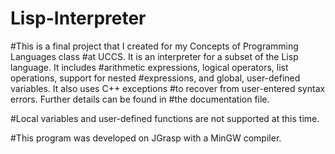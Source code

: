 # Lisp-Interpreter
#This is a final project that I created for my Concepts of Programming Languages class
#at UCCS. It is an interpreter for a subset of the Lisp language. It includes
#arithmetic expressions, logical operators, list operations, support for nested
#expressions, and global, user-defined variables. It also uses C++ exceptions
#to recover from user-entered syntax errors. Further details can be found in
#the documentation file.

#Local variables and user-defined functions are not supported at this time.

#This program was developed on JGrasp with a MinGW compiler.

